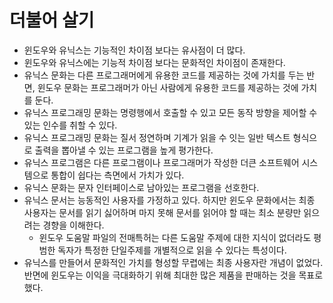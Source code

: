 # 더불어 살기

- 윈도우와 유닉스는 기능적인 차이점 보다는 유사점이 더 많다.
- 윈도우와 유닉스에는 기능적 차이점 보다는 문화적인 차이점이 존재한다.
- 유닉스 문화는 다른 프로그래머에게 유용한 코드를 제공하는 것에 가치를 두는 반면, 윈도우 문화는 프로그래머가 아닌 사람에게 유용한 코드를 제공하는 것에 가치를 둔다.
- 유닉스 프로그래밍 문화는 명령행에서 호출할 수 있고 모든 동작 방향을 제어할 수 있는 인수를 취할 수 있다.
- 유닉스 프로그래밍 문화는 질서 정연하며 기계가 읽을 수 잇는 일반 텍스트 형식으로 출력을 뽑아낼 수 있는 프로그램을 높게 평가한다.
- 유닉스 프로그램은 다른 프로그램이나 프로그래머가 작성한 더큰 소프트웨어 시스템으로 통합이 쉽다는 측면에서 가치가 있다.
- 유닉스 문화는 문자 인터페이스로 남아있는 프로그램을 선호한다.
- 유닉스 문서는 능동적인 사용자를 가정하고 있다. 하지만 윈도우 문화에서는 최종 사용자는 문서를 읽기 싫어하며 마지 못해 문서를 읽어야 할 때는 최소 분량만 읽으려는 경향을 이해한다.
  - 윈도우 도움말 파일의 전매특허는 다른 도움말 주제에 대한 지식이 없더라도 평범한 독자가 특정한 단일주제를 개별적으로 읽을 수 있다는 특성이다.
- 유닉스를 만들어서 문화적인 가치를 형성할 무렵에는 최종 사용자란 개념이 없었다. 반면에 윈도우는 이익을 극대화하기 위해 최대한 많은 제품을 판매하는 것을 목표로 했다.